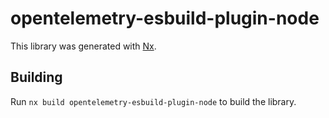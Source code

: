 # opentelemetry-esbuild-plugin-node

This library was generated with [Nx](https://nx.dev).

## Building

Run `nx build opentelemetry-esbuild-plugin-node` to build the library.
